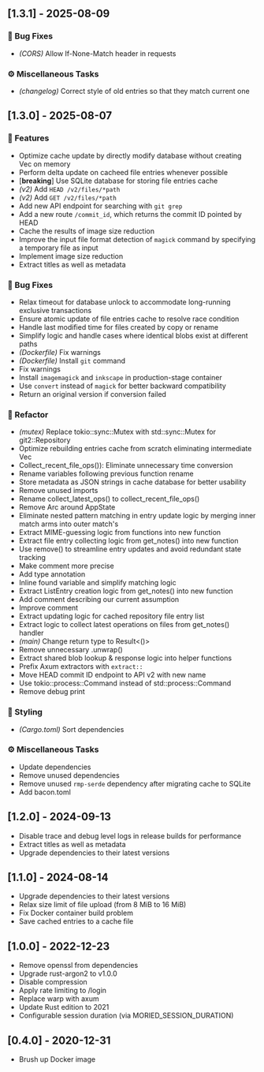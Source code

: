 ## [1.3.1] - 2025-08-09

### 🐛 Bug Fixes

- *(CORS)* Allow If-None-Match header in requests

### ⚙️ Miscellaneous Tasks

- *(changelog)* Correct style of old entries so that they match current one

## [1.3.0] - 2025-08-07

### 🚀 Features

- Optimize cache update by directly modify database without creating Vec<ListEntry> on memory
- Perform delta update on cacheed file entries whenever possible
- [**breaking**] Use SQLite database for storing file entries cache
- *(v2)* Add `HEAD /v2/files/*path`
- *(v2)* Add `GET /v2/files/*path`
- Add new API endpoint for searching with `git grep`
- Add a new route `/commit_id`, which returns the commit ID pointed by HEAD
- Cache the results of image size reduction
- Improve the input file format detection of `magick` command by specifying a temporary file as input
- Implement image size reduction
- Extract titles as well as metadata

### 🐛 Bug Fixes

- Relax timeout for database unlock to accommodate long-running exclusive transactions
- Ensure atomic update of file entries cache to resolve race condition
- Handle last modified time for files created by copy or rename
- Simplify logic and handle cases where identical blobs exist at different paths
- *(Dockerfile)* Fix warnings
- *(Dockerfile)* Install `git` command
- Fix warnings
- Install `imagemagick` and `inkscape` in production-stage container
- Use `convert` instead of `magick` for better backward compatibility
- Return an original version if conversion failed

### 🚜 Refactor

- *(mutex)* Replace tokio::sync::Mutex with std::sync::Mutex for git2::Repository
- Optimize rebuilding entries cache from scratch eliminating intermediate Vec<ListEntry>
- Collect_recent_file_ops()): Eliminate unnecessary time conversion
- Rename variables following previous function rename
- Store metadata as JSON strings in cache database for better usability
- Remove unused imports
- Rename collect_latest_ops() to collect_recent_file_ops()
- Remove Arc around AppState
- Eliminate nested pattern matching in entry update logic by merging inner match arms into outer match's
- Extract MIME-guessing logic from functions into new function
- Extract file entry collecting logic from get_notes() into new function
- Use remove() to streamline entry updates and avoid redundant state tracking
- Make comment more precise
- Add type annotation
- Inline found variable and simplify matching logic
- Extract ListEntry creation logic from get_notes() into new function
- Add comment describing our current assumption
- Improve comment
- Extract updating logic for cached repository file entry list
- Extract logic to collect latest operations on files from get_notes() handler
- *(main)* Change return type to Result<()>
- Remove unnecessary .unwrap()
- Extract shared blob lookup & response logic into helper functions
- Prefix Axum extractors with `extract::`
- Move HEAD commit ID endpoint to API v2 with new name
- Use tokio::process::Command instead of std::process::Command
- Remove debug print

### 🎨 Styling

- *(Cargo.toml)* Sort dependencies

### ⚙️ Miscellaneous Tasks

- Update dependencies
- Remove unused dependencies
- Remove unused `rmp-serde` dependency after migrating cache to SQLite
- Add bacon.toml

## [1.2.0] - 2024-09-13

- Disable trace and debug level logs in release builds for performance
- Extract titles as well as metadata
- Upgrade dependencies to their latest versions

## [1.1.0] - 2024-08-14

- Upgrade dependencies to their latest versions
- Relax size limit of file upload (from 8 MiB to 16 MiB)
- Fix Docker container build problem
- Save cached entries to a cache file

## [1.0.0] - 2022-12-23

- Remove openssl from dependencies
- Upgrade rust-argon2 to v1.0.0
- Disable compression
- Apply rate limiting to /login
- Replace warp with axum 
- Update Rust edition to 2021
- Configurable session duration (via MORIED_SESSION_DURATION)

## [0.4.0] - 2020-12-31

- Brush up Docker image
